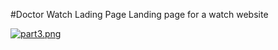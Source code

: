 #Doctor Watch Lading Page
Landing page for a watch website

[![part3.png](https://i.postimg.cc/wjQXC4xP/part3.png)](https://postimg.cc/NKL2T4H7)
